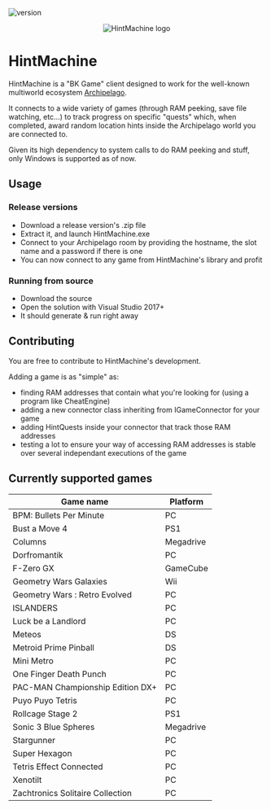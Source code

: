 ![version](https://img.shields.io/badge/Version-1.0.5-blue)

<p align="center">
  <img src="https://github.com/CalDrac/hintMachine/blob/master/HintMachine/Assets/logo_small.png?raw=true" alt="HintMachine logo"/>
</p>

# HintMachine

HintMachine is a "BK Game" client designed to work for the well-known multiworld ecosystem [Archipelago](https://github.com/ArchipelagoMW/Archipelago).

It connects to a wide variety of games (through RAM peeking, save file watching, etc...) to track progress on specific "quests" which, when completed, award random location hints inside the Archipelago world you are connected to.

Given its high dependency to system calls to do RAM peeking and stuff, only Windows is supported as of now.


## Usage

### Release versions 

- Download a release version's .zip file
- Extract it, and launch HintMachine.exe
- Connect to your Archipelago room by providing the hostname, the slot name and a password if there is one
- You can now connect to any game from HintMachine's library and profit

### Running from source 

- Download the source 
- Open the solution with Visual Studio 2017+
- It should generate & run right away


## Contributing

You are free to contribute to HintMachine's development.

Adding a game is as "simple" as:
- finding RAM addresses that contain what you're looking for (using a program like CheatEngine)
- adding a new connector class inheriting from IGameConnector for your game
- adding HintQuests inside your connector that track those RAM addresses
- testing a lot to ensure your way of accessing RAM addresses is stable over several independant executions of the game


## Currently supported games

| Game name                        | Platform  |
|----------------------------------|-----------|
| BPM: Bullets Per Minute          | PC        |
| Bust a Move 4                    | PS1       |
| Columns                          | Megadrive |
| Dorfromantik                     | PC        |
| F-Zero GX                        | GameCube  |
| Geometry Wars Galaxies           | Wii       |
| Geometry Wars : Retro Evolved    | PC        |
| ISLANDERS                        | PC        |
| Luck be a Landlord               | PC        |
| Meteos                           | DS        |
| Metroid Prime Pinball            | DS        |
| Mini Metro                       | PC        |
| One Finger Death Punch           | PC        |
| PAC-MAN Championship Edition DX+ | PC        |
| Puyo Puyo Tetris                 | PC        |
| Rollcage Stage 2                 | PS1       |
| Sonic 3 Blue Spheres             | Megadrive |
| Stargunner                       | PC        |
| Super Hexagon                    | PC        |
| Tetris Effect Connected          | PC        |
| Xenotilt                         | PC        |
| Zachtronics Solitaire Collection | PC        |
